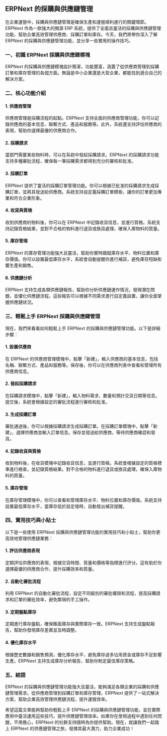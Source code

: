 ## ERPNext 的採購與供應鏈管理

在企業運營中，採購與供應鏈管理是確保生產和運營順利進行的關鍵環節。ERPNext 作為一款強大的開源 ERP 系統，提供了全面且靈活的採購與供應鏈管理功能，幫助企業高效管理供應商、採購訂單和庫存。今天，我們將帶你深入了解 ERPNext 的採購與供應鏈管理功能，並分享一些實用的操作技巧。

### 一、初識 ERPNext 採購與供應鏈模塊

ERPNext 的採購與供應鏈模塊設計簡潔，功能豐富，涵蓋了從供應商管理到採購訂單和庫存管理的各個方面。無論是中小企業還是大型企業，都能找到適合自己的解決方案。

### 二、核心功能介紹

#### 1. 供應商管理

供應商管理是採購流程的起點。ERPNext 支持全面的供應商管理功能，你可以記錄供應商的基本信息、聯繫方式、產品和服務等。此外，系統還支持評估供應商的表現，幫助你選擇最優的供應商合作。

#### 2. 採購請求

當部門需要某些物料時，可以在系統中發起採購請求。ERPNext 的採購請求功能支持多種審批流程，確保每一筆採購需求都得到充分的審核和批准。

#### 3. 採購訂單

ERPNext 提供了靈活的採購訂單管理功能。你可以根據已批准的採購請求生成採購訂單，並將其發送給供應商。系統支持自定義採購訂單模板，讓你的訂單更加專業和符合企業形象。

#### 4. 收貨與質檢

收到供應商的物料後，你可以在 ERPNext 中記錄收貨信息，並進行質檢。系統支持記錄質檢結果，並對不合格的物料進行退貨或換貨處理，確保入庫物料的質量。

#### 5. 庫存管理

ERPNext 的庫存管理功能強大且靈活，幫助你實時跟蹤庫存水平、物料位置和庫存價值。你可以設置最低庫存水平，系統會自動提醒你進行補貨，避免庫存短缺影響生產和銷售。

#### 6. 供應鏈分析

ERPNext 支持生成各類供應鏈報告，幫助你分析供應鏈運作情況，發現潛在問題，並優化供應鏈流程。這些報告可以根據不同需求進行自定義設置，讓你全面掌握供應鏈狀況。

### 三、輕鬆上手 ERPNext 採購與供應鏈管理

現在，我們來看看如何輕鬆上手 ERPNext 的採購與供應鏈管理功能。以下是詳細步驟：

#### 1. 設置供應商

在 ERPNext 的供應商管理模塊中，點擊「新建」，輸入供應商的基本信息，包括名稱、聯繫方式、產品和服務等。保存後，你可以在供應商列表中查看和管理所有供應商信息。

#### 2. 發起採購請求

在採購請求模塊中，點擊「新建」，輸入物料需求、數量和預計交貨日期等信息。提交後，系統會根據設定的審批流程進行審核和批准。

#### 3. 生成採購訂單

審批通過後，你可以根據採購請求生成採購訂單。在採購訂單模塊中，點擊「新建」，選擇供應商並輸入訂單信息。保存並發送給供應商，等待供應商確認和發貨。

#### 4. 記錄收貨與質檢

收到物料後，在收貨模塊中記錄收貨信息，並進行質檢。系統會根據設定的質檢標準進行檢查，並記錄質檢結果。對不合格的物料進行退貨或換貨處理，確保入庫物料的質量。

#### 5. 庫存管理

在庫存管理模塊中，你可以查看和管理庫存水平、物料位置和庫存價值。系統支持設置最低庫存水平，當庫存低於設定值時，自動發出補貨提醒。

### 四、實用技巧與小貼士

以下是一些使用 ERPNext 採購與供應鏈管理功能的實用技巧和小貼士，幫助你更高效地管理供應鏈業務：

#### 1. 評估供應商表現

定期評估供應商的表現，根據交貨時間、質量和價格等指標進行評分。這有助於你選擇最優的供應商合作，提升採購效率和質量。

#### 2. 自動化審批流程

利用 ERPNext 的自動化審批流程，設定不同級別的審批權限和流程，提高採購請求和訂單的審批效率，避免繁瑣的手工操作。

#### 3. 定期盤點庫存

定期進行庫存盤點，確保賬面庫存與實際庫存一致。ERPNext 支持生成盤點報告，幫助你發現庫存差異並及時調整。

#### 4. 優化庫存水平

根據歷史數據和銷售預測，優化庫存水平，避免庫存過多佔用資金或庫存不足影響生產。ERPNext 支持生成庫存分析報告，幫助你制定最佳庫存策略。

### 五、結語

ERPNext 的採購與供應鏈管理功能強大且靈活，能夠滿足各類企業的採購和供應鏈管理需求。從供應商管理到採購訂單和庫存管理，ERPNext 提供了一站式解決方案，幫助企業高效管理供應鏈流程，提升運營效率。

希望這篇文章能夠幫助你輕鬆上手 ERPNext 的採購與供應鏈管理功能，並在實際應用中靈活運用這些技巧，提升供應鏈管理效率。如果你在使用過程中遇到任何問題，不用擔心，ERPNext 的社群支持隨時為你提供幫助。現在，就讓我們一起踏上 ERPNext 的供應鏈管理之旅，發揮其最大潛力，助力企業成功！
